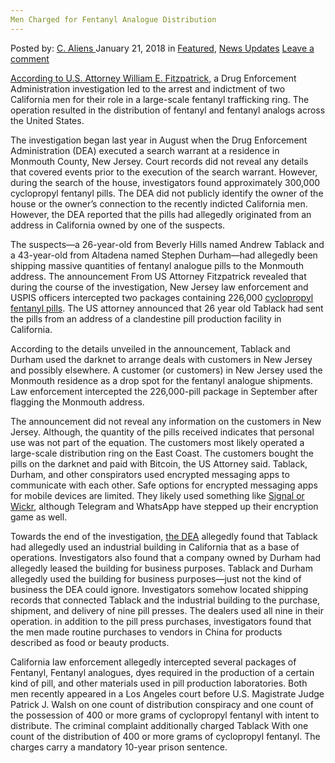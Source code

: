 ```yaml
---
Men Charged for Fentanyl Analogue Distribution
---
```

<article class="post-listing post-24507 post type-post status-publish format-standard has-post-thumbnail hentry category-deepdot-news category-news-updates tag-analogue tag-charged tag-distribution tag-fentanyl tag-men">
    <div class="post-inner">
    <p class="post-meta">
    <span>Posted by: <a href="https://www.deepdotweb.com/author/caliens/" title="">C. Aliens </a></span>
    <span>January 21, 2018</span>
    <span>in <a href="https://www.deepdotweb.com/category/deepdot-news/" rel="category tag">Featured</a>, <a href="https://www.deepdotweb.com/category/news-updates/" rel="category tag">News Updates</a></span>
    <span><a href="https://www.deepdotweb.com/2018/01/21/men-charged-fentanyl-analogue-distribution/#respond">Leave a comment</a></span>
    </p>
    <div class="clear"></div>
    <div class="entry">
    <p><a href="https://www.justice.gov/usao-nj/pr/two-california-men-charged-large-scale-opioid-distribution-ring">According to U.S. Attorney William E. Fitzpatrick</a>, a Drug Enforcement Administration investigation led to the arrest and indictment of two California men for their role in a large-scale fentanyl trafficking ring. The operation resulted in the distribution of fentanyl and fentanyl analogs across the United States.</p>
    <p>The investigation began last year in August when the Drug Enforcement Administration (DEA) executed a search warrant at a residence in Monmouth County, New Jersey. Court records did not reveal any details that covered events prior to the execution of the search warrant. However, during the search of the house, investigators found approximately 300,000 cyclopropyl fentanyl pills. The DEA did not publicly identify the owner of the house or the owner’s connection to the recently indicted California men. However, the DEA reported that the pills had allegedly originated from an address in California owned by one of the suspects.</p>
    <p>The suspects—a 26-year-old from Beverly Hills named Andrew Tablack and a 43-year-old from Altadena named Stephen Durham—had allegedly been shipping massive quantities of fentanyl analogue pills to the Monmouth address. The announcement From US Attorney Fitzpatrick revealed that during the course of the investigation, New Jersey law enforcement and USPIS officers intercepted two packages containing 226,000 <a href="https://www.deepdotweb.com/tag/fentanyl">cyclopropyl fentanyl pills</a>. The US attorney announced that 26 year old Tablack had sent the pills from an address of a clandestine pill production facility in California.</p>
    <p>According to the details unveiled in the announcement, Tablack and Durham used the darknet to arrange deals with customers in New Jersey and possibly elsewhere. A customer (or customers) in New Jersey used the Monmouth residence as a drop spot for the fentanyl analogue shipments. Law enforcement intercepted the 226,000-pill package in September after flagging the Monmouth address.</p>
    <p>The announcement did not reveal any information on the customers in New Jersey. Although, the quantity of the pills received indicates that personal use was not part of the equation. The customers most likely operated a large-scale distribution ring on the East Coast. The customers bought the pills on the darknet and paid with Bitcoin, the US Attorney said. Tablack, Durham, and other conspirators used encrypted messaging apps to communicate with each other. Safe options for encrypted messaging apps for mobile devices are limited. They likely used something like <a href="https://www.deepdotweb.com/2017/12/19/messaging-apps-comparison/">Signal or Wickr</a>, although Telegram and WhatsApp have stepped up their encryption game as well.</p>
    <p>Towards the end of the investigation, <a href="https://www.deepdotweb.com/tag/dea">the DEA</a> allegedly found that Tablack had allegedly used an industrial building in California that as a base of operations. Investigators also found that a company owned by Durham had allegedly leased the building for business purposes. Tablack and Durham allegedly used the building for business purposes—just not the kind of business the DEA could ignore. Investigators somehow located shipping records that connected Tablack and the industrial building to the purchase, shipment, and delivery of nine pill presses. The dealers used all nine in their operation. in addition to the pill press purchases, investigators found that the men made routine purchases to vendors in China for products described as food or beauty products.</p>
    <p>California law enforcement allegedly intercepted several packages of Fentanyl, Fentanyl analogues, dyes required in the production of a certain kind of pill, and other materials used in pill production laboratories. Both men recently appeared in a Los Angeles court before U.S. Magistrate Judge Patrick J. Walsh on one count of distribution conspiracy and one count of the possession of 400 or more grams of cyclopropyl fentanyl with intent to distribute. The criminal complaint additionally charged Tablack With one count of the distribution of 400 or more grams of cyclopropyl fentanyl. The charges carry a mandatory 10-year prison sentence.</p>
    </div>
    <span style="display:none"><a href="https://www.deepdotweb.com/tag/analogue/" rel="tag">analogue</a> <a href="https://www.deepdotweb.com/tag/charged/" rel="tag">charged</a> <a href="https://www.deepdotweb.com/tag/distribution/" rel="tag">distribution</a> <a href="https://www.deepdotweb.com/tag/fentanyl/" rel="tag">fentanyl</a> <a href="https://www.deepdotweb.com/tag/men/" rel="tag">men</a></span> <span style="display:none" class="updated">2018-01-21</span>
    <div style="display:none" class="vcard author" itemprop="author" itemscope itemtype="http://schema.org/Person"><strong class="fn" itemprop="name"><a href="https://www.deepdotweb.com/author/caliens/" title="Posts by C. Aliens" rel="author">C. Aliens</a></strong></div>
    </div>
</article>

